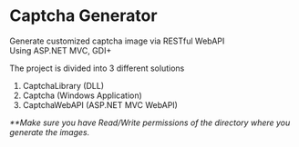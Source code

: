 # Captcha Generator
Generate customized captcha image via RESTful WebAPI <br/>
Using ASP.NET MVC, GDI+<br/>

The project is divided into 3 different solutions<br/> 
1. CaptchaLibrary (DLL)
2. Captcha (Windows Application)
3. CaptchaWebAPI (ASP.NET MVC WebAPI)

<i>**Make sure you have Read/Write permissions of the directory where you generate the images.</i>
